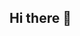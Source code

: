 ## Hi there 👋

<!--
**BALEGHE/BALEGHE** is a ✨ _special_ ✨ repository because its `README.md` (this file) appears on your GitHub profile.

Here are some ideas to get you started:

- 🔭 I’m currently working on  trying different methods of Nested If
- 🌱 I’m currently learning  how to program using C++
- 👯 I’m looking to collaborate on a project
- 🤔 I’m looking for help with python basics
- 💬 Ask me about ...
- 📫 How to reach me: 
- 😄 Pronouns: ...
- ⚡ Fun fact: ...
-->
